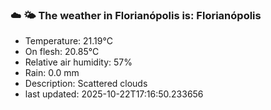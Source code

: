 ### ☁️ 🌤️  The weather in Florianópolis is: Florianópolis

- Temperature: 21.19°C
- On flesh: 20.85°C
- Relative air humidity: 57%
- Rain: 0.0 mm
- Description: Scattered clouds
- last updated: 2025-10-22T17:16:50.233656
